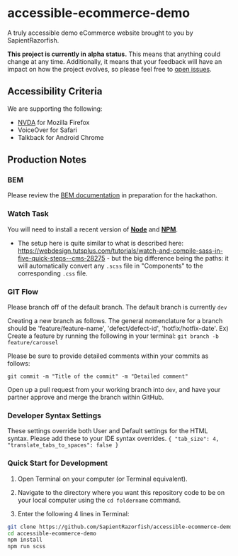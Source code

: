 # accessible-ecommerce-demo

A truly accessible demo eCommerce website brought to you by SapientRazorfish.

**This project is currently in alpha status.** This means that anything could change at any time. Additionally, it means that your feedback will have an impact on how the project evolves, so please feel free to [open issues](https://github.com/SapientRazorfish/accessible-ecommerce-demo/issues).

## Accessibility Criteria

We are supporting the following:

*	[NVDA](https://www.nvaccess.org/) for Mozilla Firefox
*	VoiceOver for Safari
*	Talkback for Android Chrome


## Production Notes

### BEM

Please review the [BEM documentation](http://getbem.com/naming/) in preparation for the hackathon.

### Watch Task

You will need to install a recent version of [**Node**](https://nodejs.org) and [**NPM**](https://www.npmjs.com/).

* The setup here is quite similar to what is described here: https://webdesign.tutsplus.com/tutorials/watch-and-compile-sass-in-five-quick-steps--cms-28275 - but the big difference being the paths: it will automatically convert any `.scss` file in "Components" to the corresponding `.css` file.

### GIT Flow

Please branch off of the default branch. The default branch is currently `dev`

Creating a new branch as follows. The general nomenclature for a branch should be 'feature/feature-name', 'defect/defect-id', 'hotfix/hotfix-date'. Ex) Create a feature by running the following in your terminal:
`
git branch -b feature/carousel
`

Please be sure to provide detailed comments within your commits as follows:

`
git commit -m "Title of the commit" -m "Detailed comment"
`

Open up a pull request from your working branch into `dev`, and have your partner approve and merge the branch within GitHub.

### Developer Syntax Settings
These settings override both User and Default settings for the HTML syntax. Please add these to your IDE syntax overrides.
`
{
	"tab_size": 4,
	"translate_tabs_to_spaces": false
}
`

### Quick Start for Development

1) Open Terminal on your computer (or Terminal equivalent).

2) Navigate to the directory where you want this repository code to be on your local computer using the `cd foldername` command.

3) Enter the following 4 lines in Terminal:

```bash
git clone https://github.com/SapientRazorfish/accessible-ecommerce-demo.git
cd accessible-ecommerce-demo
npm install
npm run scss
```
